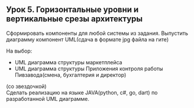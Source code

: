 ## Урок 5. Горизонтальные уровни и вертикальные срезы архитектуры

Сформировать компоненты для любой системы из задания. Выпустить диаграмму компонент UML(сдача в формате jpg файла на гите)  

На выбор: 
- UML диаграмма структуры маркетплейса
- UML диаграмма структуры Приложения контроля работы Пивзавода(смена, бухгалтерия и директор)
  
(со звездочкой)  
Сделать реализацию на языке JAVA(python, c#, go, dart) по разработанной UML диаграмме.